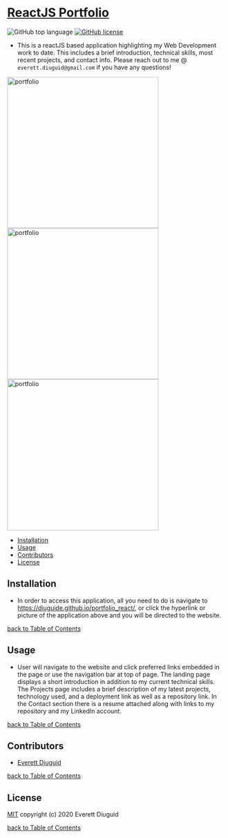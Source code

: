 # [ReactJS Portfolio](https://diuguide.github.io/portfolio_react/)


![GitHub top language](https://img.shields.io/github/languages/top/s-suresh-kumar/yard-pal)
[![GitHub license](https://img.shields.io/github/license/s-suresh-kumar/yard-pal)](LICENSE)

- This is a reactJS based application highlighting my Web Development work to date.  This includes a brief introduction, technical skills, most recent projects, and contact info.  Please reach out to me @ ```everett.diuguid@gmail.com``` if you have any questions!  

<a href="https://diuguide.github.io/portfolio_react/">
<img src="./screenshot_two_portfolio.png" alt="portfolio" width="350">
<img src="./screenshot_portfolio.png" alt="portfolio" width="350">
<img src="./screenshot_three_portfolio.png" alt="portfolio" width="350">
</a>


- [Installation](#installation)
- [Usage](#usage)
- [Contributors](#contributors)
- [License](#license)

## Installation

- In order to access this application, all you need to do is navigate to <https://diuguide.github.io/portfolio_react/>, or click the hyperlink or picture of the application above and you will be directed to the website.

[back to Table of Contents](#table-of-contents)

## Usage

- User will navigate to the website and click preferred links embedded in the page or use the navigation bar at top of page.  The landing page displays a short introduction in addition to my current technical skills.  The Projects page includes a brief description of my latest projects, technology used, and a deployment link as well as a repository link.  In the Contact section there is a resume attached along with links to my repository and my LinkedIn account.

[back to Table of Contents](#table-of-contents)

## Contributors

- [Everett Diuguid](https://github.com/diuguide/)

[back to Table of Contents](#table-of-contents)

## License

[MIT](LICENSE) copyright (c) 2020 Everett Diuguid

[back to Table of Contents](#table-of-contents)
